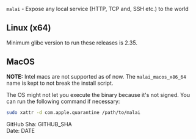 `malai` - Expose any local service (HTTP, TCP and, SSH etc.) to the world

## Linux (x64)

Minimum glibc version to run these releases is 2.35.

## MacOS

**NOTE:** Intel macs are not supported as of now. The `malai_macos_x86_64` name is kept to not break the install script.

The OS might not let you execute the binary because it's not signed. You can
run the following command if necessary:

```bash
sudo xattr -d com.apple.quarantine /path/to/malai
```

GitHub Sha: GITHUB_SHA  
Date: DATE  

